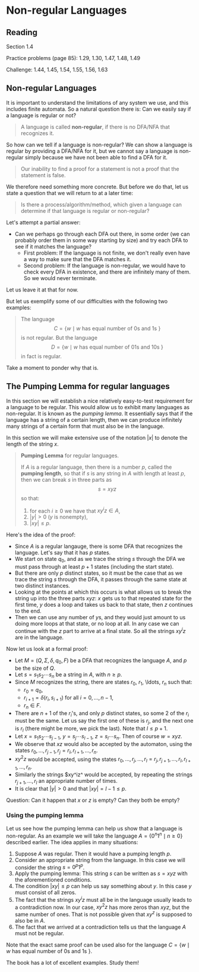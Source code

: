# Non-regular Languages

## Reading

Section 1.4

Practice problems (page 85): 1.29, 1.30, 1.47, 1.48, 1.49

Challenge: 1.44, 1.45, 1.54, 1.55, 1.56, 1.63

## Non-regular Languages

It is important to understand the limitations of any system we use, and this includes finite automata. So a natural question there is: Can we easily say if a language is regular or not?

> A language is called **non-regular**, if there is no DFA/NFA that recognizes it.

So how can we tell if a language is non-regular? We can show a language is regular by providing a DFA/NFA for it, but we cannot say a language is non-regular simply because we have not been able to find a DFA for it.

> Our inability to find a proof for a statement is not a proof that the statement is false.

We therefore need something more concrete. But before we do that, let us state a question that we will return to at a later time:

> Is there a process/algorithm/method, which given a language can determine if that language is regular or non-regular?

Let's attempt a partial answer:

- Can we perhaps go through each DFA out there, in some order (we can probably order them in some way starting by size) and try each DFA to see if it matches the language?
    - First problem: If the language is not finite, we don't really even have a way to make sure that the DFA matches it.
    - Second problem: If the language is non-regular, we would have to check every DFA in existence, and there are infinitely many of them. So we would never terminate.

Let us leave it at that for now.

But let us exemplify some of our difficulties with the following two examples:

> The language
> $$C = \left\{w\mid w\textrm{ has equal number of 0s and 1s }\right\}$$
> is not regular. But the language
> $$D = \left\{w\mid w\textrm{ has equal number of 01s and 10s }\right\}$$
> in fact is regular.

Take a moment to ponder why that is.

## The Pumping Lemma for regular languages

In this section we will establish a nice relatively easy-to-test requirement for a language to be regular. This would allow us to exhibit many languages as non-regular. It is known as the *pumping lemma*. It essentially says that if the language has a string of a certain length, then we can produce infinitely many strings of a certain form that must also be in the language.

In this section we will make extensive use of the notation $|x|$ to denote the length of the string $x$.

> **Pumping Lemma** for regular languages.
>
> If $A$ is a regular language, then there is a number $p$, called the **pumping length**, so that if $s$ is any string in $A$ with length at least $p$, then we can break $s$ in three parts as
> $$s = xyz$$
> so that:
>
> 1. for each $i\geq 0$ we have that $xy^iz\in A$,
> 2. $|y| > 0$  ($y$ is nonempty),
> 3. $|xy| \leq p$.

Here's the idea of the proof:

- Since $A$ is a regular langauge, there is some DFA that recognizes the language. Let's say that it has $p$ states.
- We start on state $q_0$, and as we trace the string $s$ through the DFA we must pass through at least $p+1$ states (including the start state).
- But there are only $p$ distinct states, so it must be the case that as we trace the string $s$ through the DFA, it passes through the same state at two distinct instances.
- Looking at the points at which this occurs is what allows us to break the string up into the three parts $xyz$: $x$ gets us to that repeated state for the first time, $y$ does a loop and takes us back to that state, then $z$ continues to the end.
- Then we can use any number of $y$s, and they would just amount to us doing more loops at that state, or no loop at all. In any case we can continue with the $z$ part to arrive at a final state. So all the strings $xy^iz$ are in the language.

Now let us look at a formal proof:

- Let $M=(Q,\Sigma, \delta, q_0, F)$ be a DFA that recognizes the language $A$, and $p$ be the size of $Q$.
- Let $s=s_1s_2\cdots s_n$ be a string in $A$, with $n\geq p$.
- Since $M$ recognizes the string, there are states $r_0$, $r_1$, \ldots, $r_n$ such that:
    - $r_0 = q_0$,
    - $r_{i+1} = \delta(r_i, s_{i+1})$ for all $i=0,\ldots,n-1$,
    - $r_n\in F$.
- There are $n+1$ of the $r_i$'s, and only $p$ distinct states, so some $2$ of the $r_i$ must be the same. Let us say the first one of these is $r_j$, and the next one is $r_l$ (there might be more, we pick the last). Note that $l\leq p+1$.
- Let $x=s_1s_2\cdots s_{j-1}$, $y=s_j\cdots s_{l-1}$, $z = s_l\cdots s_n$. Then of course $w=xyz$.
- We observe that $xz$ would also be accepted by the automaton, using the states $r_0,\ldots,r_{j-1},r_j=r_l,r_{l+1},\ldots, r_n$.
- $xy^2z$ would be accepted, using the states $r_0,\ldots,r_j,\ldots,r_l=r_j,r_{j+1},\ldots, r_l,r_{l+1},\ldots,r_n$.
- Similarly the strings $xy^iz^ would be accepted, by repeating the strings $r_{j+1},\ldots,r_l$ an appropriate number of times.
- It is clear that $|y|>0$ and that $|xy| = l-1 \leq p$.

Question: Can it happen that $x$ or $z$ is empty? Can they both be empty?

### Using the pumping lemma

Let us see how the pumping lemma can help us show that a language is non-regular. As an example we will take the language $A=\{ 0^n1^n\mid n\geq 0 \}$ described earlier. The idea applies in many situations:

1. Suppose $A$ was regular. Then it would have a pumping length $p$.
2. Consider an appropriate string from the language. In this case we will consider the string $s=0^p1^p$.
3. Apply the pumping lemma: This string $s$ can be written as $s=xyz$ with the aforementioned conditions.
4. The condition $|xy|\leq p$ can help us say something about $y$. In this case $y$ must consist of all zeros.
5. The fact that the strings $xy^iz$ must all be in the language usually leads to a contradiction now. In our case, $xy^2z$ has more zeros than $xyz$, but the same number of ones. That is not possible given that $xy^z$ is supposed to also be in $A$.
6. The fact that we arrived at a contradiction tells us that the language $A$ must not be regular.

Note that the exact same proof can be used also for the language $C = \left\{w\mid w\textrm{ has equal number of 0s and 1s }\right\}$.

The book has a lot of excellent examples. Study them!
